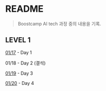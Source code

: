 # README

> Boostcamp AI tech 과정 중의 내용을 기록.



## LEVEL 1

[01/17](https://github.com/YJ0522771/TIL/blob/master/Study%20Note/Boostcamp%20AI%20tech/Level1/0117.md) - Day 1

01/18 - Day 2 (결석)

[01/19](https://github.com/YJ0522771/TIL/blob/master/Study%20Note/Boostcamp%20AI%20tech/Level1/0119.md) - Day 3

[01/20](https://github.com/YJ0522771/TIL/blob/master/Study%20Note/Boostcamp%20AI%20tech/Level1/0120.md) - Day 4


